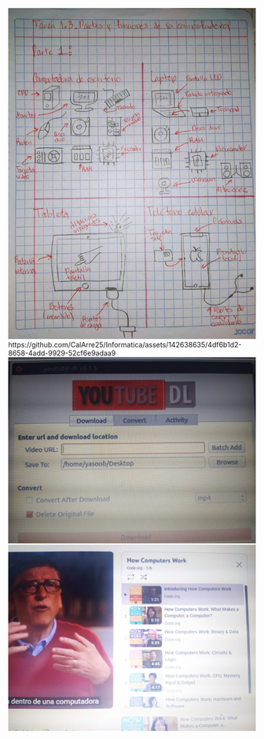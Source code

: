 <img src="Imagenes/Tarea1.3.jpeg">
https://github.com/CalArre25/Informatica/assets/142638635/4df6b1d2-8658-4add-9929-52cf6e9adaa9
<img src="Imagenes/Imagen1.3.jpeg">
<img src="Imagenes/Imagen1.3_.jpeg">

